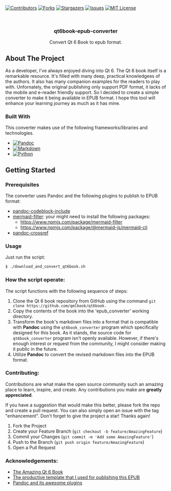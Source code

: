 <a name="readme-top"></a>

[![Contributors][contributors-shield]][contributors-url]
[![Forks][forks-shield]][forks-url]
[![Stargazers][stars-shield]][stars-url]
[![Issues][issues-shield]][issues-url]
[![MIT License][license-shield]][license-url]

<br />
<div align="center">
  <h3 align="center">qt6book-epub-converter</h3>

  <p align="center">
    Convert Qt 6 Book to epub format. 
    <br />
  </p>
</div>

## About The Project
As a developer, I've always enjoyed diving into Qt 6. The Qt 6 book itself is a remarkable resource. It's filled with many deep, practical knowledgees of the authors. It also has many companion examples for the readers to play with. Unfornately, the original publishing only support PDF format, it lacks of the mobile and e-reader friendly support.
So I decided to create a simple converter to make it being available in EPUB format. I hope this tool will enhance your learning journey as much as it has mine.

### Built With

This converter makes use of the following frameworks/libraries and technologies.

* [![Pandoc][Pandoc]][Pandoc-url]
* [![Markdown][Markdown]][Markdown-url]
* [![Python][Python]][Python-url]

## Getting Started
### Prerequisites
The converter uses Pandoc and the following plugins to publish to EPUB format:
<a name="pandoc-plugins"></a>
  + [pandoc-codeblock-include](https://pypi.org/project/pandoc-codeblock-include/) 
  + [mermaid-filter](): your might need to install the following packages: 
  	+ https://www.npmjs.com/package/mermaid-filter
  	+ https://www.npmjs.com/package/@mermaid-js/mermaid-cli
  + [pandoc-crossref](https://github.com/lierdakil/pandoc-crossref) 

### Usage
Just run the script:
```bash
$ ./download_and_convert_qt6book.sh
```

### How the script operate:
The script functions with the following sequence of steps:
1. Clone the Qt 6 book repository from GitHub using the command `git clone https://github.com/qmlbook/qt6book.`
2. Copy the contents of the book into the 'epub_converter' working directory.
3. Transform the book's markdown files into a format that is compatible with **Pandoc** using the `qt6book_converter` program which specifically designed for this book. As it stands, the source code for `qt6book_converter` program isn't openly available. However, if there's enough interest or request from the community, I might consider making it public in the future.
4. Utilize **Pandoc** to convert the revised markdown files into the EPUB format.

### Contributing:
Contributions are what make the open source community such an amazing place to learn, inspire, and create. Any contributions you make are **greatly appreciated**.

If you have a suggestion that would make this better, please fork the repo and create a pull request. You can also simply open an issue with the tag "enhancement".
Don't forget to give the project a star! Thanks again!

1. Fork the Project
2. Create your Feature Branch (`git checkout -b feature/AmazingFeature`)
3. Commit your Changes (`git commit -m 'Add some AmazingFeature'`)
4. Push to the Branch (`git push origin feature/AmazingFeature`)
5. Open a Pull Request

### Acknowledgements:
* [The Amazing Qt 6 Book](https://github.com/qmlbook/qt6book)
* [The productive template that I used for publishing this EPUB](https://github.com/hieplpvip/pandoc-markdown-book)
* [Pandoc and its awesome plugins](#pandoc-plugins)

<!-- MARKDOWN LINKS & IMAGES -->
<!-- https://www.markdownguide.org/basic-syntax/#reference-style-links -->
[contributors-shield]: https://img.shields.io/github/contributors/techcaotri/qt6book-epub-converter.svg?style=for-the-badge
[contributors-url]: https://github.com/techcaotri/qt6book-epub-converter/graphs/contributors
[forks-shield]: https://img.shields.io/github/forks/techcaotri/qt6book-epub-converter?style=for-the-badge
[forks-url]: https://github.com/techcaotri/qt6book-epub-converter/network/members
[stars-shield]: https://img.shields.io/github/stars/techcaotri/qt6book-epub-converter?style=for-the-badge
[stars-url]: https://github.com/techcaotri/qt6book-epub-converter/stargazers
[issues-shield]: https://img.shields.io/github/issues/techcaotri/qt6book-epub-converter?style=for-the-badge
[issues-url]: https://github.com/techcaotri/qt6book-epub-converter/issues
[license-shield]: https://img.shields.io/github/license/techcaotri/qt6book-epub-converter?style=for-the-badge
[license-url]: https://github.com/techcaotri/qt6book-epub-converter/blob/master/LICENSE.md

[Pandoc]: https://img.shields.io/badge/pandoc-000000.svg?&style=for-the-badge&logo=pandoc&logoColor=white
[Pandoc-url]: https://nextjs.org/
[Markdown]: https://img.shields.io/badge/markdown-000000.svg?&style=for-the-badge&logo=markdown&logoColor=white
[Markdown-url]: https://reactjs.org/
[Python]: https://img.shields.io/badge/python-3.6%2B-orange?style=for-the-badge&logo=python
[Python-url]: https://www.python.org/